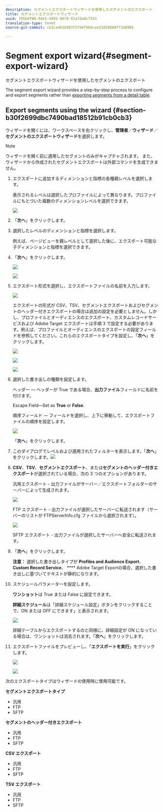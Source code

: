 ```yaml
---
description: セグメントエクスポートウィザードを使用したセグメントのエクスポート
title: セグメントエクスポートウィザード
uuid: 705bdf00-54e5-4992-8978-91afda8c7543
translation-type: tm+mt
source-git-commit: cb3ca4b3b993f5f04f6b6cee25850600ff3d8986

---
```



# Segment export wizard{#segment-export-wizard}

セグメントエクスポートウィザードを使用したセグメントのエクスポート

The segment export wizard provides a step-by-step process to configure and export segments rather than [exporting segments from a detail table](https://docs.adobe.com/content/help/en/data-workbench/using/client/export-data/c-sgmt-expt.html).

## Export segments using the wizard {#section-b30f2699dbc7490bad18512b91cb0cb3}

ウィザードを開くには、ワークスペースを右クリックし、**管理者**／**ウィザード**／**セグメントのエクスポートウィザード**&#x200B;を選択します。

>[!NOTE]
>
>ウィザードを開く前に適用したセグメントのみがキャプチャされます。 また、ウィザードから作成されたセグメントエクスポートは外部コマンドを生成できません。

1. エクスポートに追加するディメンションと指標の各種親レベルを選択します。

   表示されるレベルは選択したプロファイルによって異なります。プロファイルにもとづいた複数のディメンションレベルを選択できます。

   ![](assets/seg_wizard_1.png)

1. 「**次へ**」をクリックします。
1. 選択したレベルのディメンションと指標を選択します。

   例えば、ページビューを親レベルとして選択した後に、エクスポート可能な子ディメンションと指標を選択できます。

1. 「**次へ**」をクリックします。

   ![](assets/seg_wizard_2.png)

   ![](assets/seg_wizard_2_1.png)

1. エクスポート形式を選択し、エクスポートファイルの名前を入力します。

   ![](assets/seg_wizard_3.png)

   エクスポートの形式が CSV、TSV、セグメントエクスポートおよびセグメントのヘッダー付きエクスポートの場合は追加の設定を必要としません。しかし、プロファイルとオーディエンスのエクスポート、カスタムレコードサービスおよび Adobe Target エクスポートは手順 3 で設定する必要があります。例えば、プロファイルとオーディエンスのエクスポートの設定フィールドを参照してください。これらのエクスポートタイプを設定し、「**次へ**」をクリックします。

   ![](assets/seg_wizard_3_1.png)

   ![](assets/seg_wizard_3_2.png)

   ![](assets/seg_wizard_3_3.png)

1. 選択した書き出しの種類を設定します。

   ヘッダー — ヘッダーが True である場合、**出力ファイル**&#x200B;フィールドに名前を付けます。

   Escape Field—Set as **True** or **False**.

   順序フィールド — フィールドを選択し、上下に移動して、エクスポートファイルの順序を設定します。

   ![](assets/seg_wizard_4.png)

   「**次へ**」をクリックします。

1. このダイアログでレベルおよび適用されたフィルターを表示します。「**次へ**」をクリックします。![](assets/seg_wizard_5.png)

1. **CSV**、**TSV**、**セグメントエクスポート**、または&#x200B;**セグメントのヘッダー付きエクスポート**&#x200B;が選択されている場合、次の 3 つのオプションがあります。

   汎用エクスポート - 出力ファイルがサーバー／エクスポートフォルダーのサーバーによって生成されます。

   ![](assets/seg_wizard_6.png)

   FTP エクスポート - 出力ファイルが選択したサーバーに転送されます（サーバーのリストが FTPServerInfo.cfg ファイルから選択されます）。

   ![](assets/seg_wizard_6_1.png)

   SFTP エクスポート - 出力ファイルが選択したサーバーへ安全に転送されます。

1. 「**次へ**」をクリックします。

   **注意：** 選択した書き出しタイプが **Profiles and Audience Export**、 **Custom Record Service**、 **** Adobe Target Exportの場合、選択した書き出しに基づいてテキストが静的になります。

1. スケジュールパラメーターを設定します。

   **ワンショット**&#x200B;は True または False に設定できます。

   **詳細スケジュール**&#x200B;は「詳細スケジュール設定」ボタンをクリックすることで、ON または OFF にできます」と表示されます。

   ![](assets/seg_wizard_7.png)

   詳細テーブルからエクスポートするのと同様に、詳細設定が ON になっている場合は、ワンショットは消去されます。「**次へ**」をクリックします。

1. エクスポートファイルをプレビューし、「**エクスポートを実行**」をクリックします。

   ![](assets/seg_wizard_8.png)

   ![](assets/seg_wizard_8_1.png)

次のエクスポートタイプはウィザードの使用時に使用可能です。

**セグメントエクスポートタイプ**

* 汎用
* FTP
* SFTP

**セグメントのヘッダー付きエクスポート**

* 汎用
* FTP
* SFTP

**CSV エクスポート**

* 汎用
* FTP
* SFTP

**TSV エクスポート**

* 汎用
* FTP
* SFTP

